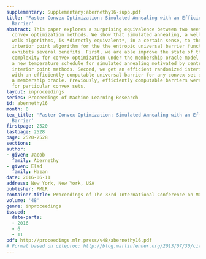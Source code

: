 ```yaml
---
supplementary: Supplementary:abernethy16-supp.pdf
title: 'Faster Convex Optimization: Simulated Annealing with an Efficient Universal
  Barrier'
abstract: This paper explores a surprising equivalence between two seemingly-distinct
  convex optimization methods. We show that simulated annealing, a well-studied random
  walk algorithms, is *directly equivalent*, in a certain sense, to the central path
  interior point algorithm for the the entropic universal barrier function. This connection
  exhibits several benefits. First, we are able improve the state of the art time
  complexity for convex optimization under the membership oracle model by devising
  a new temperature schedule for simulated annealing motivated by central path following
  interior point methods. Second, we get an efficient randomized interior point method
  with an efficiently computable universal barrier for any convex set described by
  a membership oracle. Previously, efficiently computable barriers were known only
  for particular convex sets.
layout: inproceedings
series: Proceedings of Machine Learning Research
id: abernethy16
month: 0
tex_title: 'Faster Convex Optimization: Simulated Annealing with an Efficient Universal
  Barrier'
firstpage: 2520
lastpage: 2528
page: 2520-2528
sections: 
author:
- given: Jacob
  family: Abernethy
- given: Elad
  family: Hazan
date: 2016-06-11
address: New York, New York, USA
publisher: PMLR
container-title: Proceedings of The 33rd International Conference on Machine Learning
volume: '48'
genre: inproceedings
issued:
  date-parts:
  - 2016
  - 6
  - 11
pdf: http://proceedings.mlr.press/v48/abernethy16.pdf
# Format based on citeproc: http://blog.martinfenner.org/2013/07/30/citeproc-yaml-for-bibliographies/
---
```


